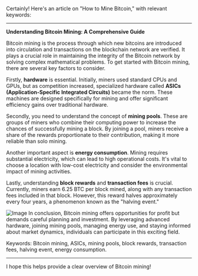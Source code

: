 Certainly! Here's an article on "How to Mine Bitcoin," with relevant keywords:

---

**Understanding Bitcoin Mining: A Comprehensive Guide**

Bitcoin mining is the process through which new bitcoins are introduced into circulation and transactions on the blockchain network are verified. It plays a crucial role in maintaining the integrity of the Bitcoin network by solving complex mathematical problems. To get started with Bitcoin mining, there are several key factors to consider.

Firstly, **hardware** is essential. Initially, miners used standard CPUs and GPUs, but as competition increased, specialized hardware called **ASICs (Application-Specific Integrated Circuits)** became the norm. These machines are designed specifically for mining and offer significant efficiency gains over traditional hardware.

Secondly, you need to understand the concept of **mining pools**. These are groups of miners who combine their computing power to increase the chances of successfully mining a block. By joining a pool, miners receive a share of the rewards proportionate to their contribution, making it more reliable than solo mining.

Another important aspect is **energy consumption**. Mining requires substantial electricity, which can lead to high operational costs. It's vital to choose a location with low-cost electricity and consider the environmental impact of mining activities.

Lastly, understanding **block rewards** and **transaction fees** is crucial. Currently, miners earn 6.25 BTC per block mined, along with any transaction fees included in that block. However, this reward halves approximately every four years, a phenomenon known as the "halving event."


![Image](https://github.com/user-attachments/assets/31692037-0104-4703-abd1-696b6a7dd41b)
In conclusion, Bitcoin mining offers opportunities for profit but demands careful planning and investment. By leveraging advanced hardware, joining mining pools, managing energy use, and staying informed about market dynamics, individuals can participate in this exciting field.

Keywords: Bitcoin mining, ASICs, mining pools, block rewards, transaction fees, halving event, energy consumption.

--- 

I hope this helps provide a clear overview of Bitcoin mining!
